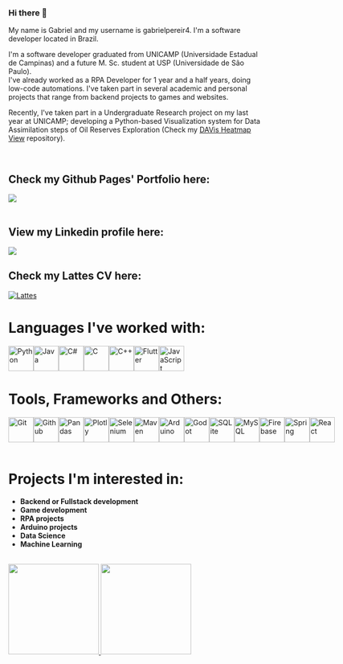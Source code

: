 ### Hi there 👋
My name is Gabriel and my username is gabrielpereir4. I'm a software developer located in Brazil.

I'm a software developer graduated from UNICAMP (Universidade Estadual de Campinas) and a future M. Sc. student at USP (Universidade de São Paulo). <br>
I've already worked as a RPA Developer for 1 year and a half years, doing low-code automations.
I've taken part in several academic and personal projects that range from backend projects to games and websites.

Recently, I've taken part in a Undergraduate Research project on my last year at UNICAMP; developing a Python-based Visualization system for Data Assimilation steps of Oil Reserves Exploration (Check my [DAVis Heatmap View](https://github.com/gabrielpereir4/davis_heatmap_view) repository).

<br>

## Check my Github Pages' Portfolio here:
<div>
  <a href="https://gabrielpereir4.github.io/gabriel-portfolio/" target="_blank">
    <img loading="lazy" src="https://img.shields.io/badge/-Portfolio-7900C2?style=for-the-badge&logo=web&logoColor=white" target="_blank">
  </a>   
</div>

<br>

## View my Linkedin profile here:
<div>
  <a href="https://www.linkedin.com/in/gabriel-josé-pereira-42316b217" target="_blank"><img loading="lazy" src="https://img.shields.io/badge/-LinkedIn-%230077B5?style=for-the-badge&logo=linkedin&logoColor=white" target="_blank"></a>   
</div>

## Check my Lattes CV here:
<div>
  <a href="http://lattes.cnpq.br/9637647215636047" target="_blank">
    <img src="https://img.shields.io/badge/-Lattes-%231A73E8?style=for-the-badge&logoColor=white" alt="Lattes">
  </a>
</div>

<h1>Languages I've worked with:</h1>
<div style="display: flex; flex-direction: row;">
  <img src="https://cdn.jsdelivr.net/gh/devicons/devicon/icons/python/python-original.svg" width='50' height='50' title="Python"/>
  <img src="https://cdn.jsdelivr.net/gh/devicons/devicon/icons/java/java-original.svg" width='50' height='50' title="Java"/>
  <img src="https://cdn.jsdelivr.net/gh/devicons/devicon/icons/csharp/csharp-original.svg" width='50' height='50' title='C#'/>
  <img src="https://cdn.jsdelivr.net/gh/devicons/devicon/icons/c/c-original.svg" width='50' height='50' title='C'/>
  <img src="https://cdn.jsdelivr.net/gh/devicons/devicon/icons/cplusplus/cplusplus-original.svg" width='50' height='50' title='C++'/>
  <img src="https://cdn.jsdelivr.net/gh/devicons/devicon@latest/icons/flutter/flutter-original.svg" width='50' height='50' title='Flutter'/>
  <img src="https://cdn.jsdelivr.net/gh/devicons/devicon@latest/icons/javascript/javascript-original.svg" width='50' height='50' title='JavaScript'/>
</div>

<h1>Tools, Frameworks and Others:</h1>
<div style="display: flex; flex-direction: row;">
  <img src="https://cdn.jsdelivr.net/gh/devicons/devicon@latest/icons/git/git-original.svg" width='50' height='50' title="Git"/>
  <img src="https://cdn.jsdelivr.net/gh/devicons/devicon@latest/icons/github/github-original.svg" width='50' height='50' title="Github"/>
  <img src="https://cdn.jsdelivr.net/gh/devicons/devicon@latest/icons/pandas/pandas-original.svg" width='50' height='50' title="Pandas"/>
  <img src="https://cdn.jsdelivr.net/gh/devicons/devicon@latest/icons/plotly/plotly-original.svg" width='50' height='50' title="Plotly"/>
  <img src="https://cdn.jsdelivr.net/gh/devicons/devicon@latest/icons/selenium/selenium-original.svg" width='50' height='50' title="Selenium"/>
  <img src="https://cdn.jsdelivr.net/gh/devicons/devicon@latest/icons/maven/maven-original.svg" width='50' height='50' title="Maven"/>
  <img src="https://cdn.jsdelivr.net/gh/devicons/devicon@latest/icons/arduino/arduino-original-wordmark.svg" width='50' height='50' title="Arduino"/>
  <img src="https://cdn.jsdelivr.net/gh/devicons/devicon@latest/icons/godot/godot-original.svg" width='50' height='50' title="Godot"/>
  <img src="https://cdn.jsdelivr.net/gh/devicons/devicon@latest/icons/sqlite/sqlite-original.svg" width='50' height='50' title="SQLite"/>
  <img src="https://cdn.jsdelivr.net/gh/devicons/devicon@latest/icons/mysql/mysql-original.svg" width='50' height='50' title="MySQL"/>
  <img src="https://cdn.jsdelivr.net/gh/devicons/devicon@latest/icons/firebase/firebase-original.svg" width='50' height='50' title="Firebase"/>
  <img src="https://cdn.jsdelivr.net/gh/devicons/devicon@latest/icons/spring/spring-original.svg" width='50' height='50' title="Spring"/>
  <img src="https://cdn.jsdelivr.net/gh/devicons/devicon@latest/icons/react/react-original.svg" width='50' height='50' title="React"/>
          


</div>

<br>

# Projects I'm interested in:
- **Backend or Fullstack development**
- **Game development**
- **RPA projects**
- **Arduino projects**
- **Data Science**
- **Machine Learning**

<br>

<div>
<a href="https://github.com/gabrielpereir4">
<img loading="lazy" height="180em" src="https://github-readme-stats.vercel.app/api/top-langs/?username=gabrielpereir4&layout=compact&langs_count=7&theme=dracula"/>
<img loading="lazy" height="180em" src="https://github-readme-stats.vercel.app/api?username=gabrielpereir4&show_icons=true&theme=dracula&include_all_commits=true&count_private=true"/>
</div>
          
<!--
**gabrielpereir4/gabrielpereir4** is a ✨ _special_ ✨ repository because its `README.md` (this file) appears on your GitHub profile.

Here are some ideas to get you started:

- 🔭 I’m currently working on ...
- 🌱 I’m currently learning ...
- 👯 I’m looking to collaborate on ...
- 🤔 I’m looking for help with ...
- 💬 Ask me about ...
- 📫 How to reach me: ...
- 😄 Pronouns: ...
- ⚡ Fun fact: ...
-->
